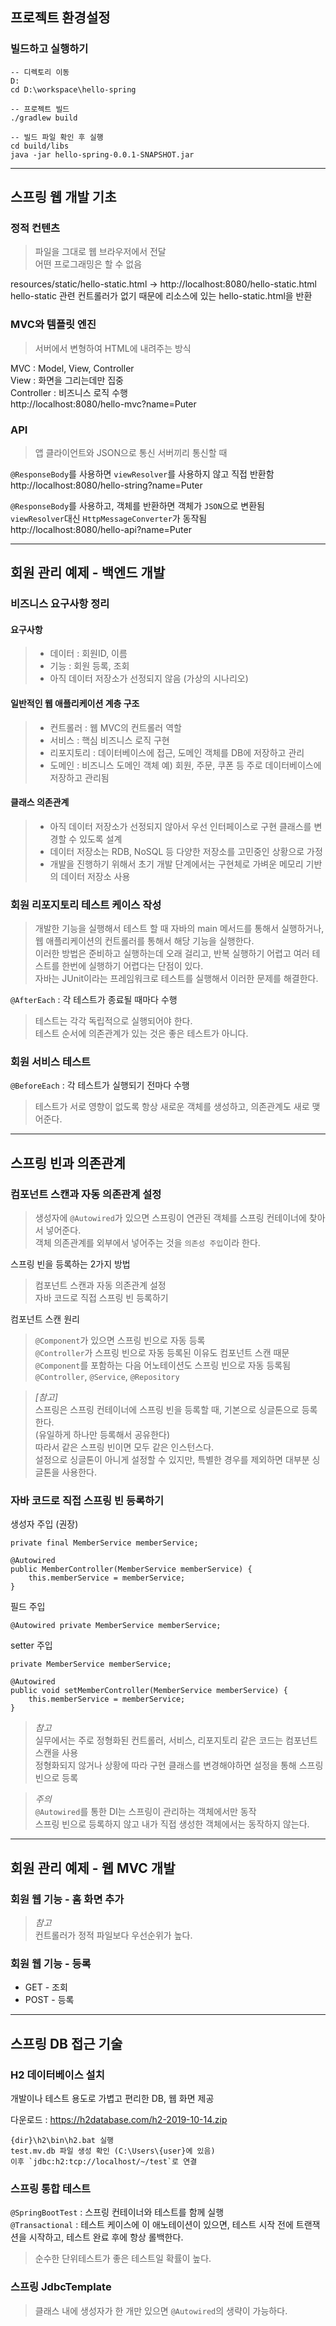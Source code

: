 ## 프로젝트 환경설정

### 빌드하고 실행하기
```
-- 디렉토리 이동
D:
cd D:\workspace\hello-spring
```
```
-- 프로젝트 빌드
./gradlew build
```
```
-- 빌드 파일 확인 후 실행
cd build/libs
java -jar hello-spring-0.0.1-SNAPSHOT.jar
```

---
  
## 스프링 웹 개발 기초

### 정적 컨텐츠
> 파일을 그대로 웹 브라우저에서 전달  
> 어떤 프로그래밍은 할 수 없음

resources/static/hello-static.html → http://localhost:8080/hello-static.html  
hello-static 관련 컨트롤러가 없기 때문에 리소스에 있는 hello-static.html을 반환

### MVC와 템플릿 엔진
> 서버에서 변형하여 HTML에 내려주는 방식

MVC : Model, View, Controller  
View : 화면을 그리는데만 집중  
Controller : 비즈니스 로직 수행  
http://localhost:8080/hello-mvc?name=Puter

### API
> 앱 클라이언트와 JSON으로 통신
> 서버끼리 통신할 때

`@ResponseBody`를 사용하면 `viewResolver`를 사용하지 않고 직접 반환함   
http://localhost:8080/hello-string?name=Puter

`@ResponseBody`를 사용하고, 객체를 반환하면 객체가 `JSON`으로 변환됨  
`viewResolver`대신 `HttpMessageConverter`가 동작됨    
http://localhost:8080/hello-api?name=Puter

---

## 회원 관리 예제 - 백엔드 개발

### 비즈니스 요구사항 정리
#### 요구사항
> * 데이터 : 회원ID, 이름  
> * 기능 : 회원 등록, 조회  
> * 아직 데이터 저장소가 선정되지 않음 (가상의 시나리오)

#### 일반적인 웹 애플리케이션 계층 구조
> * 컨트롤러 : 웹 MVC의 컨트롤러 역할  
> * 서비스 : 핵심 비즈니스 로직 구현  
> * 리포지토리 : 데이터베이스에 접근, 도메인 객체를 DB에 저장하고 관리  
> * 도메인 : 비즈니스 도메인 객체 예) 회원, 주문, 쿠폰 등 주로 데이터베이스에 저장하고 관리됨

#### 클래스 의존관계
> * 아직 데이터 저장소가 선정되지 않아서 우선 인터페이스로 구현 클래스를 변경할 수 있도록 설계
> * 데이터 저장소는 RDB, NoSQL 등 다양한 저장소를 고민중인 상황으로 가정
> * 개발을 진행하기 위해서 초기 개발 단계에서는 구현체로 가벼운 메모리 기반의 데이터 저장소 사용

### 회원 리포지토리 테스트 케이스 작성
> 개발한 기능을 실행해서 테스트 할 때 자바의 main 메서드를 통해서 실행하거나, 웹 애플리케이션의
컨트롤러를 통해서 해당 기능을 실행한다.  
> 이러한 방법은 준비하고 실행하는데 오래 걸리고, 반복 실행하기 어렵고 여러 테스트를 한번에 실행하기 어렵다는 단점이 있다.  
> 자바는 JUnit이라는 프레임워크로 테스트를 실행해서 이러한 문제를 해결한다.

`@AfterEach` : 각 테스트가 종료될 때마다 수행
> 테스트는 각각 독립적으로 실행되어야 한다.  
> 테스트 순서에 의존관계가 있는 것은 좋은 테스트가 아니다.

### 회원 서비스 테스트
`@BeforeEach` : 각 테스트가 실행되기 전마다 수행
> 테스트가 서로 영향이 없도록 항상 새로운 객체를 생성하고, 의존관계도 새로 맺어준다.

---

## 스프링 빈과 의존관계
### 컴포넌트 스캔과 자동 의존관계 설정
> 생성자에 `@Autowired`가 있으면 스프링이 연관된 객체를 스프링 컨테이너에 찾아서 넣어준다.  
> 객체 의존관계를 외부에서 넣어주는 것을 `의존성 주입`이라 한다.

스프링 빈을 등록하는 2가지 방법  
> 컴포넌트 스캔과 자동 의존관계 설정  
> 자바 코드로 직접 스프링 빈 등록하기

컴포넌트 스캔 원리
> `@Component`가 있으면 스프링 빈으로 자동 등록  
> `@Controller`가 스프링 빈으로 자동 등록된 이유도 컴포넌트 스캔 때문  
> `@Component`를 포함하는 다음 어노테이션도 스프링 빈으로 자동 등록됨  
>  `@Controller`, `@Service`, `@Repository`

> *[참고]*  
> 스프링은 스프링 컨테이너에 스프링 빈을 등록할 때, 기본으로 싱글톤으로 등록한다.  
> (유일하게 하나만 등록해서 공유한다)  
> 따라서 같은 스프링 빈이면 모두 같은 인스턴스다.   
> 설정으로 싱글톤이 아니게 설정할 수 있지만, 특별한 경우를 제외하면 대부분 싱글톤을 사용한다.

### 자바 코드로 직접 스프링 빈 등록하기
생성자 주입 (권장)
```
private final MemberService memberService;

@Autowired
public MemberController(MemberService memberService) {
    this.memberService = memberService;
}
```

필드 주입
```
@Autowired private MemberService memberService;
```

setter 주입
```
private MemberService memberService;

@Autowired
public void setMemberController(MemberService memberService) {
    this.memberService = memberService;
}
```

> *참고*  
> 실무에서는 주로 정형화된 컨트롤러, 서비스, 리포지토리 같은 코드는 컴포넌트 스캔을 사용  
> 정형화되지 않거나 상황에 따라 구현 클래스를 변경해야하면 설정을 통해 스프링 빈으로 등록

> *주의*  
> `@Autowired`를 통한 DI는 스프링이 관리하는 객체에서만 동작  
> 스프링 빈으로 등록하지 않고 내가 직접 생성한 객체에서는 동작하지 않는다.

---

## 회원 관리 예제 - 웹 MVC 개발
### 회원 웹 기능 - 홈 화면 추가

> *참고*  
> 컨트롤러가 정적 파일보다 우선순위가 높다.

### 회원 웹 기능 - 등록

* GET - 조회
* POST - 등록

---

## 스프링 DB 접근 기술
### H2 데이터베이스 설치

개발이나 테스트 용도로 가볍고 편리한 DB, 웹 화면 제공

다운로드 : https://h2database.com/h2-2019-10-14.zip

```
{dir}\h2\bin\h2.bat 실행  
test.mv.db 파일 생성 확인 (C:\Users\{user}에 있음)
이후 `jdbc:h2:tcp://localhost/~/test`로 연결
```

### 스프링 통합 테스트

`@SpringBootTest` : 스프링 컨테이너와 테스트를 함께 실행  
`@Transactional` : 테스트 케이스에 이 애노테이션이 있으면, 테스트 시작 전에 트랜잭션을 시작하고,
테스트 완료 후에 항상 롤백한다.

> 순수한 단위테스트가 좋은 테스트일 확률이 높다.

### 스프링 JdbcTemplate

> 클래스 내에 생성자가 한 개만 있으면 `@Autowired`의 생략이 가능하다.

